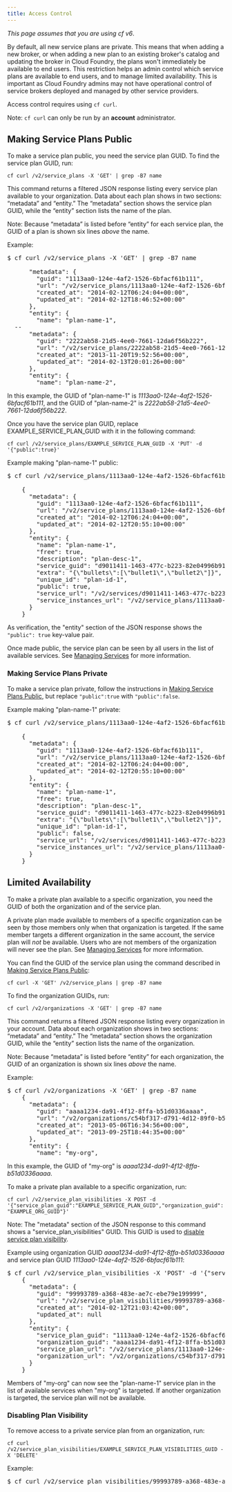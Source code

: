 ```yaml
---
title: Access Control
---
```


_This page assumes that you are using cf v6_.

By default, all new service plans are private.
This means that when adding a new broker, or when adding a new plan to an
existing broker's catalog and updating the broker in Cloud Foundry, the plans
won't immediately be available to end users.
This restriction helps an admin control which service plans are available to end
users, and to manage limited availability.
This is important as Cloud Foundry admins may not have operational control of
service brokers deployed and managed by other service providers.

Access control requires using `cf curl`.

Note: `cf curl` can only be run by an **account** administrator.

## <a id='make-plans-public'></a>Making Service Plans Public ##

To make a service plan public, you need the service plan GUID.
To find the service plan GUID, run:

`cf curl /v2/service_plans -X 'GET' | grep -B7 name`

This command returns a filtered JSON response listing every service plan
available to your organization.
Data about each plan shows in two sections: “metadata” and “entity.”
The “metadata” section shows the service plan GUID, while the “entity” section
lists the name of the plan.

Note: Because “metadata” is listed before “entity” for each service plan, the
GUID of a plan is shown six lines _above_ the name.

Example:

<pre class="terminal">
$ cf curl /v2/service_plans -X 'GET' | grep -B7 name

      "metadata": {
        "guid": "1113aa0-124e-4af2-1526-6bfacf61b111",
        "url": "/v2/service_plans/1113aa0-124e-4af2-1526-6bfacf61b111",
        "created_at": "2014-02-12T06:24:04+00:00",
        "updated_at": "2014-02-12T18:46:52+00:00"
      },
      "entity": {
        "name": "plan-name-1",
  --
      "metadata": {
        "guid": "2222ab58-21d5-4ee0-7661-12da6f56b222",
        "url": "/v2/service_plans/2222ab58-21d5-4ee0-7661-12da6f56b222",
        "created_at": "2013-11-20T19:52:56+00:00",
        "updated_at": "2014-02-13T20:01:26+00:00"
      },
      "entity": {
        "name": "plan-name-2",
</pre>

In this example, the GUID of "plan-name-1" is
_1113aa0-124e-4af2-1526-6bfacf61b111_, and the GUID of "plan-name-2" is
_2222ab58-21d5-4ee0-7661-12da6f56b222_.

Once you have the service plan GUID, replace EXAMPLE\_SERVICE\_PLAN\_GUID with it in the following command:

`cf curl /v2/service_plans/EXAMPLE_SERVICE_PLAN_GUID -X 'PUT' -d '{"public":true}'`

Example making "plan-name-1" public:

<pre class="terminal">
$ cf curl /v2/service_plans/1113aa0-124e-4af2-1526-6bfacf61b111 -X 'PUT' -d '{"public":true}'

    {
      "metadata": {
        "guid": "1113aa0-124e-4af2-1526-6bfacf61b111",
        "url": "/v2/service_plans/1113aa0-124e-4af2-1526-6bfacf61b111",
        "created_at": "2014-02-12T06:24:04+00:00",
        "updated_at": "2014-02-12T20:55:10+00:00"
      },
      "entity": {
        "name": "plan-name-1",
        "free": true,
        "description": "plan-desc-1",
        "service_guid": "d9011411-1463-477c-b223-82e04996b91f",
        "extra": "{\"bullets\":[\"bullet1\",\"bullet2\"]}",
        "unique_id": "plan-id-1",
        "public": true,
        "service_url": "/v2/services/d9011411-1463-477c-b223-82e04996b91f",
        "service_instances_url": "/v2/service_plans/1113aa0-124e-4af2-1526-6bfacf61b111/service_instances"
      }
    }
</pre>

As verification, the "entity" section of the JSON response shows the `"public":
true` key-value pair.

Once made public, the service plan can be seen by all users in the list of
available services.
See [Managing Services](/pivotalcf/devguide/services/managing-services.html) for
more information.

### <a id='make-plans-private'></a>Making Service Plans Private ###

To make a service plan private, follow the instructions in [Making Service Plans Public](#make-plans-public), but replace `"public":true` with `"public":false`.

Example making "plan-name-1" private:

<pre class="terminal">
$ cf curl /v2/service_plans/1113aa0-124e-4af2-1526-6bfacf61b111 -X 'PUT' -d '{"public":false}'

    {
      "metadata": {
        "guid": "1113aa0-124e-4af2-1526-6bfacf61b111",
        "url": "/v2/service_plans/1113aa0-124e-4af2-1526-6bfacf61b111",
        "created_at": "2014-02-12T06:24:04+00:00",
        "updated_at": "2014-02-12T20:55:10+00:00"
      },
      "entity": {
        "name": "plan-name-1",
        "free": true,
        "description": "plan-desc-1",
        "service_guid": "d9011411-1463-477c-b223-82e04996b91f",
        "extra": "{\"bullets\":[\"bullet1\",\"bullet2\"]}",
        "unique_id": "plan-id-1",
        "public": false,
        "service_url": "/v2/services/d9011411-1463-477c-b223-82e04996b91f",
        "service_instances_url": "/v2/service_plans/1113aa0-124e-4af2-1526-6bfacf61b111/service_instances"
      }
    }
</pre>

## <a id='limited-availability'></a>Limited Availability ##

To make a private plan available to a specific organization, you need the GUID
of both the organization and of the service plan.

A private plan made available to members of a specific organization can be seen
by those members only when that organization is targeted.
If the same member targets a different organization in the same account, the
service plan will _not_ be available.
Users who are not members of the organization will never see the plan.
See [Managing Services](../../devguide/services/managing-services.html) for more
information.

You can find the GUID of the service plan using the command described in [Making Service Plans Public](#make-plans-public):

`cf curl -X 'GET' /v2/service_plans | grep -B7 name`

To find the organization GUIDs, run:

`cf curl /v2/organizations -X 'GET' | grep -B7 name`

This command returns a filtered JSON response listing every organization in your
account.
Data about each organization shows in two sections: “metadata” and “entity.”
The “metadata” section shows the organization GUID, while the “entity” section
lists the name of the organization.

Note: Because “metadata” is listed before “entity” for each organization, the
GUID of an organization is shown six lines *above* the name.

Example:

<pre class="terminal">
$ cf curl /v2/organizations -X 'GET' | grep -B7 name
    {
      "metadata": {
        "guid": "aaaa1234-da91-4f12-8ffa-b51d0336aaaa",
        "url": "/v2/organizations/c54bf317-d791-4d12-89f0-b56d0936cfdc",
        "created_at": "2013-05-06T16:34:56+00:00",
        "updated_at": "2013-09-25T18:44:35+00:00"
      },
      "entity": {
        "name": "my-org",
</pre>

In this example, the GUID of "my-org" is _aaaa1234-da91-4f12-8ffa-b51d0336aaaa_.

To make a private plan available to a specific organization, run:

`cf curl /v2/service_plan_visibilities -X POST -d '{"service_plan_guid":"EXAMPLE_SERVICE_PLAN_GUID","organization_guid":"EXAMPLE_ORG_GUID"}'`

Note: The "metadata" section of the JSON response to this command shows a
"service\_plan\_visibilities" GUID.
This GUID is used to [disable service plan visibility](#delete-plan-visibility).

Example using organization GUID _aaaa1234-da91-4f12-8ffa-b51d0336aaaa_ and service plan GUID _1113aa0-124e-4af2-1526-6bfacf61b111_:

<pre class="terminal">
$ cf curl /v2/service_plan_visibilities -X 'POST' -d '{"service_plan_guid":"1113aa0-124e-4af2-1526-6bfacf61b111","organization_guid":"aaaa1234-da91-4f12-8ffa-b51d0336aaaa"}'
    {
      "metadata": {
        "guid": "99993789-a368-483e-ae7c-ebe79e199999",
        "url": "/v2/service_plan_visibilities/99993789-a368-483e-ae7c-ebe79e199999",
        "created_at": "2014-02-12T21:03:42+00:00",
        "updated_at": null
      },
      "entity": {
        "service_plan_guid": "1113aa0-124e-4af2-1526-6bfacf61b111",
        "organization_guid": "aaaa1234-da91-4f12-8ffa-b51d0336aaaa",
        "service_plan_url": "/v2/service_plans/1113aa0-124e-4af2-1526-6bfacf61b111",
        "organization_url": "/v2/organizations/c54bf317-d791-4d12-89f0-b56d0936cfdc"
      }
    }
</pre>

Members of "my-org" can now see the "plan-name-1" service plan in the list of
available services when "my-org" is targeted.
If another organization is targeted, the service plan will not be available.

### <a id='delete-plan-visibility'></a>Disabling Plan Visibility ###

To remove access to a private service plan from an organization, run:

`cf curl /v2/service_plan_visibilities/EXAMPLE_SERVICE_PLAN_VISIBILITIES_GUID -X 'DELETE'`

Example:

<pre class="terminal">
$ cf curl /v2/service_plan_visibilities/99993789-a368-483e-ae7c-ebe79e199999 -X DELETE
</pre>